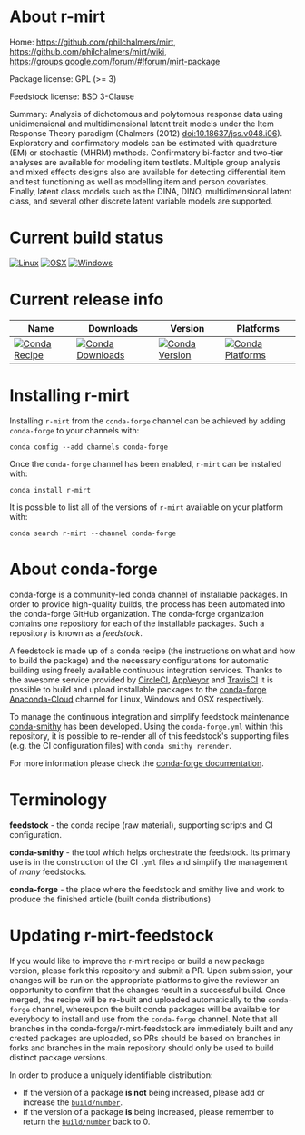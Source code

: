About r-mirt
============

Home: https://github.com/philchalmers/mirt, https://github.com/philchalmers/mirt/wiki, https://groups.google.com/forum/#!forum/mirt-package

Package license: GPL (>= 3)

Feedstock license: BSD 3-Clause

Summary: Analysis of dichotomous and polytomous response data using unidimensional and multidimensional latent trait models under the Item Response Theory paradigm (Chalmers (2012) <doi:10.18637/jss.v048.i06>). Exploratory and confirmatory models can be estimated with quadrature (EM) or stochastic (MHRM) methods. Confirmatory bi-factor and two-tier analyses are available for modeling item testlets. Multiple group analysis and mixed effects designs also are available for detecting differential item and test functioning as well as modelling item and person covariates. Finally, latent class models such as the DINA, DINO, multidimensional latent class, and several other discrete latent variable models are supported.



Current build status
====================

[![Linux](https://img.shields.io/circleci/project/github/conda-forge/r-mirt-feedstock/master.svg?label=Linux)](https://circleci.com/gh/conda-forge/r-mirt-feedstock)
[![OSX](https://img.shields.io/travis/conda-forge/r-mirt-feedstock/master.svg?label=macOS)](https://travis-ci.org/conda-forge/r-mirt-feedstock)
[![Windows](https://img.shields.io/appveyor/ci/conda-forge/r-mirt-feedstock/master.svg?label=Windows)](https://ci.appveyor.com/project/conda-forge/r-mirt-feedstock/branch/master)

Current release info
====================

| Name | Downloads | Version | Platforms |
| --- | --- | --- | --- |
| [![Conda Recipe](https://img.shields.io/badge/recipe-r--mirt-green.svg)](https://anaconda.org/conda-forge/r-mirt) | [![Conda Downloads](https://img.shields.io/conda/dn/conda-forge/r-mirt.svg)](https://anaconda.org/conda-forge/r-mirt) | [![Conda Version](https://img.shields.io/conda/vn/conda-forge/r-mirt.svg)](https://anaconda.org/conda-forge/r-mirt) | [![Conda Platforms](https://img.shields.io/conda/pn/conda-forge/r-mirt.svg)](https://anaconda.org/conda-forge/r-mirt) |

Installing r-mirt
=================

Installing `r-mirt` from the `conda-forge` channel can be achieved by adding `conda-forge` to your channels with:

```
conda config --add channels conda-forge
```

Once the `conda-forge` channel has been enabled, `r-mirt` can be installed with:

```
conda install r-mirt
```

It is possible to list all of the versions of `r-mirt` available on your platform with:

```
conda search r-mirt --channel conda-forge
```


About conda-forge
=================

conda-forge is a community-led conda channel of installable packages.
In order to provide high-quality builds, the process has been automated into the
conda-forge GitHub organization. The conda-forge organization contains one repository
for each of the installable packages. Such a repository is known as a *feedstock*.

A feedstock is made up of a conda recipe (the instructions on what and how to build
the package) and the necessary configurations for automatic building using freely
available continuous integration services. Thanks to the awesome service provided by
[CircleCI](https://circleci.com/), [AppVeyor](http://www.appveyor.com/)
and [TravisCI](https://travis-ci.org/) it is possible to build and upload installable
packages to the [conda-forge](https://anaconda.org/conda-forge)
[Anaconda-Cloud](http://docs.anaconda.org/) channel for Linux, Windows and OSX respectively.

To manage the continuous integration and simplify feedstock maintenance
[conda-smithy](http://github.com/conda-forge/conda-smithy) has been developed.
Using the ``conda-forge.yml`` within this repository, it is possible to re-render all of
this feedstock's supporting files (e.g. the CI configuration files) with ``conda smithy rerender``.

For more information please check the [conda-forge documentation](https://conda-forge.org/docs/).

Terminology
===========

**feedstock** - the conda recipe (raw material), supporting scripts and CI configuration.

**conda-smithy** - the tool which helps orchestrate the feedstock.
                   Its primary use is in the construction of the CI ``.yml`` files
                   and simplify the management of *many* feedstocks.

**conda-forge** - the place where the feedstock and smithy live and work to
                  produce the finished article (built conda distributions)


Updating r-mirt-feedstock
=========================

If you would like to improve the r-mirt recipe or build a new
package version, please fork this repository and submit a PR. Upon submission,
your changes will be run on the appropriate platforms to give the reviewer an
opportunity to confirm that the changes result in a successful build. Once
merged, the recipe will be re-built and uploaded automatically to the
`conda-forge` channel, whereupon the built conda packages will be available for
everybody to install and use from the `conda-forge` channel.
Note that all branches in the conda-forge/r-mirt-feedstock are
immediately built and any created packages are uploaded, so PRs should be based
on branches in forks and branches in the main repository should only be used to
build distinct package versions.

In order to produce a uniquely identifiable distribution:
 * If the version of a package **is not** being increased, please add or increase
   the [``build/number``](http://conda.pydata.org/docs/building/meta-yaml.html#build-number-and-string).
 * If the version of a package **is** being increased, please remember to return
   the [``build/number``](http://conda.pydata.org/docs/building/meta-yaml.html#build-number-and-string)
   back to 0.
